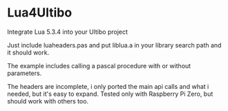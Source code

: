 # Lua4Ultibo
Integrate Lua 5.3.4 into your Ultibo project

Just include luaheaders.pas and put liblua.a in your library search path and it should work.

The example includes calling a pascal procedure with or without parameters.

The headers are incomplete, i only ported the main api calls and what i needed, but it's easy to expand. Tested only with Raspberry Pi Zero, but should work with others too.
